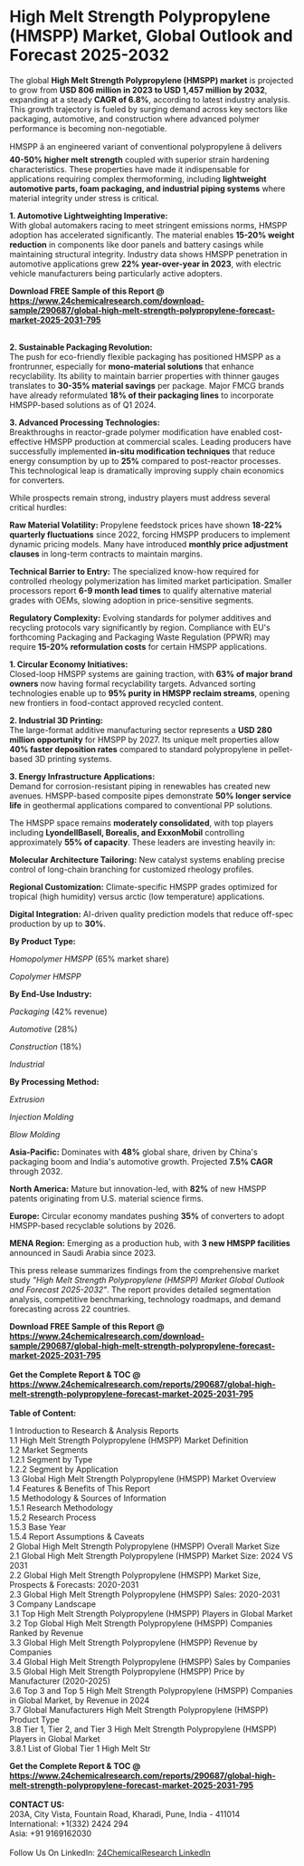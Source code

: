 <h1>High Melt Strength Polypropylene (HMSPP) Market, Global Outlook and Forecast 2025-2032</h1><p>The global <strong>High Melt Strength Polypropylene (HMSPP) market</strong> is projected to grow from <strong>USD 806 million in 2023 to USD 1,457 million by 2032</strong>, expanding at a steady <strong>CAGR of 6.8%</strong>, according to latest industry analysis. This growth trajectory is fueled by surging demand across key sectors like packaging, automotive, and construction where advanced polymer performance is becoming non-negotiable.</p><p>HMSPP â an engineered variant of conventional polypropylene â delivers <strong>40-50% higher melt strength</strong> coupled with superior strain hardening characteristics. These properties have made it indispensable for applications requiring complex thermoforming, including <strong>lightweight automotive parts, foam packaging, and industrial piping systems</strong> where material integrity under stress is critical.</p><p><strong>1. Automotive Lightweighting Imperative:</strong><br>
With global automakers racing to meet stringent emissions norms, HMSPP adoption has accelerated significantly. The material enables <strong>15-20% weight reduction</strong> in components like door panels and battery casings while maintaining structural integrity. Industry data shows HMSPP penetration in automotive applications grew <strong>22% year-over-year in 2023</strong>, with electric vehicle manufacturers being particularly active adopters.</p><div><b>Download FREE Sample of this Report @ 
            <a href="https://www.24chemicalresearch.com/download-sample/290687/global-high-melt-strength-polypropylene-forecast-market-2025-2031-795">
            https://www.24chemicalresearch.com/download-sample/290687/global-high-melt-strength-polypropylene-forecast-market-2025-2031-795</a></b></div><br><p><strong>2. Sustainable Packaging Revolution:</strong><br>
The push for eco-friendly flexible packaging has positioned HMSPP as a frontrunner, especially for <strong>mono-material solutions</strong> that enhance recyclability. Its ability to maintain barrier properties with thinner gauges translates to <strong>30-35% material savings</strong> per package. Major FMCG brands have already reformulated <strong>18% of their packaging lines</strong> to incorporate HMSPP-based solutions as of Q1 2024.</p><p><strong>3. Advanced Processing Technologies:</strong><br>
Breakthroughs in reactor-grade polymer modification have enabled cost-effective HMSPP production at commercial scales. Leading producers have successfully implemented <strong>in-situ modification techniques</strong> that reduce energy consumption by up to <strong>25%</strong> compared to post-reactor processes. This technological leap is dramatically improving supply chain economics for converters.</p><p>While prospects remain strong, industry players must address several critical hurdles:</p><p><strong>Raw Material Volatility:</strong> Propylene feedstock prices have shown <strong>18-22% quarterly fluctuations</strong> since 2022, forcing HMSPP producers to implement dynamic pricing models. Many have introduced <strong>monthly price adjustment clauses</strong> in long-term contracts to maintain margins.</p><p><strong>Technical Barrier to Entry:</strong> The specialized know-how required for controlled rheology polymerization has limited market participation. Smaller processors report <strong>6-9 month lead times</strong> to qualify alternative material grades with OEMs, slowing adoption in price-sensitive segments.</p><p><strong>Regulatory Complexity:</strong> Evolving standards for polymer additives and recycling protocols vary significantly by region. Compliance with EU's forthcoming Packaging and Packaging Waste Regulation (PPWR) may require <strong>15-20% reformulation costs</strong> for certain HMSPP applications.</p><p><strong>1. Circular Economy Initiatives:</strong><br>
Closed-loop HMSPP systems are gaining traction, with <strong>63% of major brand owners</strong> now having formal recyclability targets. Advanced sorting technologies enable up to <strong>95% purity in HMSPP reclaim streams</strong>, opening new frontiers in food-contact approved recycled content.</p><p><strong>2. Industrial 3D Printing:</strong><br>
The large-format additive manufacturing sector represents a <strong>USD 280 million opportunity</strong> for HMSPP by 2027. Its unique melt properties allow <strong>40% faster deposition rates</strong> compared to standard polypropylene in pellet-based 3D printing systems.</p><p><strong>3. Energy Infrastructure Applications:</strong><br>
Demand for corrosion-resistant piping in renewables has created new avenues. HMSPP-based composite pipes demonstrate <strong>50% longer service life</strong> in geothermal applications compared to conventional PP solutions.</p><p>The HMSPP space remains <strong>moderately consolidated</strong>, with top players including <strong>LyondellBasell, Borealis, and ExxonMobil</strong> controlling approximately <strong>55% of capacity</strong>. These leaders are investing heavily in:</p><p><strong>Molecular Architecture Tailoring:</strong> New catalyst systems enabling precise control of long-chain branching for customized rheology profiles.</p><p><strong>Regional Customization:</strong> Climate-specific HMSPP grades optimized for tropical (high humidity) versus arctic (low temperature) applications.</p><p><strong>Digital Integration:</strong> AI-driven quality prediction models that reduce off-spec production by up to <strong>30%</strong>.</p><p><strong>By Product Type:</strong></p><p><em>Homopolymer HMSPP</em> (65% market share)</p><p><em>Copolymer HMSPP</em></p><p><strong>By End-Use Industry:</strong></p><p><em>Packaging</em> (42% revenue)</p><p><em>Automotive</em> (28%)</p><p><em>Construction</em> (18%)</p><p><em>Industrial</em></p><p><strong>By Processing Method:</strong></p><p><em>Extrusion</em></p><p><em>Injection Molding</em></p><p><em>Blow Molding</em></p><p><strong>Asia-Pacific:</strong> Dominates with <strong>48%</strong> global share, driven by China's packaging boom and India's automotive growth. Projected <strong>7.5% CAGR</strong> through 2032.</p><p><strong>North America:</strong> Mature but innovation-led, with <strong>82%</strong> of new HMSPP patents originating from U.S. material science firms.</p><p><strong>Europe:</strong> Circular economy mandates pushing <strong>35%</strong> of converters to adopt HMSPP-based recyclable solutions by 2026.</p><p><strong>MENA Region:</strong> Emerging as a production hub, with <strong>3 new HMSPP facilities</strong> announced in Saudi Arabia since 2023.</p><p>This press release summarizes findings from the comprehensive market study <em>"High Melt Strength Polypropylene (HMSPP) Market Global Outlook and Forecast 2025-2032"</em>. The report provides detailed segmentation analysis, competitive benchmarking, technology roadmaps, and demand forecasting across 22 countries.</p><div><b>Download FREE Sample of this Report @ 
            <a href="https://www.24chemicalresearch.com/download-sample/290687/global-high-melt-strength-polypropylene-forecast-market-2025-2031-795">
            https://www.24chemicalresearch.com/download-sample/290687/global-high-melt-strength-polypropylene-forecast-market-2025-2031-795</a></b></div><br><div><b>Get the Complete Report & TOC @ 
            <a href="https://www.24chemicalresearch.com/reports/290687/global-high-melt-strength-polypropylene-forecast-market-2025-2031-795">
            https://www.24chemicalresearch.com/reports/290687/global-high-melt-strength-polypropylene-forecast-market-2025-2031-795</a></b></div><br>
            <b>Table of Content:</b><p>1 Introduction to Research & Analysis Reports<br />
 1.1 High Melt Strength Polypropylene (HMSPP) Market Definition<br />
 1.2 Market Segments<br />
 1.2.1 Segment by Type<br />
 1.2.2 Segment by Application<br />
 1.3 Global High Melt Strength Polypropylene (HMSPP) Market Overview<br />
 1.4 Features & Benefits of This Report<br />
 1.5 Methodology & Sources of Information<br />
 1.5.1 Research Methodology<br />
 1.5.2 Research Process<br />
 1.5.3 Base Year<br />
 1.5.4 Report Assumptions & Caveats<br />
2 Global High Melt Strength Polypropylene (HMSPP) Overall Market Size<br />
 2.1 Global High Melt Strength Polypropylene (HMSPP) Market Size: 2024 VS 2031<br />
 2.2 Global High Melt Strength Polypropylene (HMSPP) Market Size, Prospects & Forecasts: 2020-2031<br />
 2.3 Global High Melt Strength Polypropylene (HMSPP) Sales: 2020-2031<br />
3 Company Landscape<br />
 3.1 Top High Melt Strength Polypropylene (HMSPP) Players in Global Market<br />
 3.2 Top Global High Melt Strength Polypropylene (HMSPP) Companies Ranked by Revenue<br />
 3.3 Global High Melt Strength Polypropylene (HMSPP) Revenue by Companies<br />
 3.4 Global High Melt Strength Polypropylene (HMSPP) Sales by Companies<br />
 3.5 Global High Melt Strength Polypropylene (HMSPP) Price by Manufacturer (2020-2025)<br />
 3.6 Top 3 and Top 5 High Melt Strength Polypropylene (HMSPP) Companies in Global Market, by Revenue in 2024<br />
 3.7 Global Manufacturers High Melt Strength Polypropylene (HMSPP) Product Type<br />
 3.8 Tier 1, Tier 2, and Tier 3 High Melt Strength Polypropylene (HMSPP) Players in Global Market<br />
 3.8.1 List of Global Tier 1 High Melt Str</p><div><b>Get the Complete Report & TOC @ 
            <a href="https://www.24chemicalresearch.com/reports/290687/global-high-melt-strength-polypropylene-forecast-market-2025-2031-795">
            https://www.24chemicalresearch.com/reports/290687/global-high-melt-strength-polypropylene-forecast-market-2025-2031-795</a></b></div><br><b>CONTACT US:</b><br>
            203A, City Vista, Fountain Road, Kharadi, Pune, India - 411014<br>
            International: +1(332) 2424 294<br>
            Asia: +91 9169162030 <br><br>
            Follow Us On LinkedIn: <a href="https://www.linkedin.com/company/24chemicalresearch/">24ChemicalResearch LinkedIn</a>